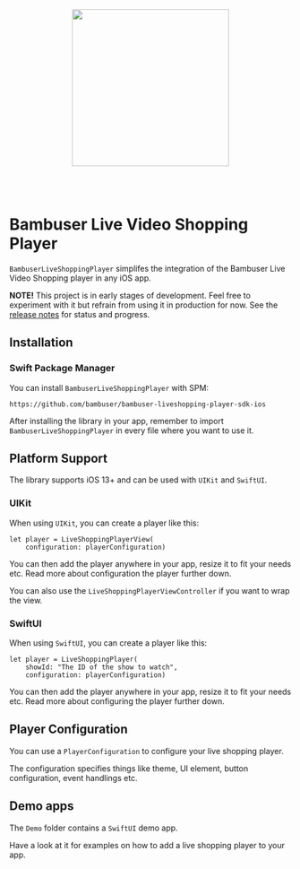 <div>
  <br/><br />
  <p align="center">
    <a href="https://bambuser.com" target="_blank" align="center">
        <img src="https://brand.bambuser.net/current/logo/bambuser-black-512.png" width="280">
    </a>
  </p>
  <br/><br />
</div>


# Bambuser Live Video Shopping Player

`BambuserLiveShoppingPlayer` simplifes the integration of the Bambuser Live Video Shopping player in any iOS app.

**NOTE!** This project is in early stages of development. Feel free to experiment with it but refrain from using it in production for now. See the [release notes](./RELEASE_NOTES.md) for status and progress.


## Installation

### Swift Package Manager

You can install `BambuserLiveShoppingPlayer` with SPM:

```
https://github.com/bambuser/bambuser-liveshopping-player-sdk-ios
```

After installing the library in your app, remember to import `BambuserLiveShoppingPlayer` in every file where you want to use it.


## Platform Support

The library supports iOS 13+ and can be used with `UIKit` and `SwiftUI`.


### UIKit

When using `UIKit`, you can create a player like this:

```
let player = LiveShoppingPlayerView(
    configuration: playerConfiguration)
```

You can then add the player anywhere in your app, resize it to fit your needs etc. Read more about configuration the player further down.

You can also use the `LiveShoppingPlayerViewController` if you want to wrap the view.


### SwiftUI

When using `SwiftUI`, you can create a player like this:

```
let player = LiveShoppingPlayer(
    showId: "The ID of the show to watch",
    configuration: playerConfiguration)
```

You can then add the player anywhere in your app, resize it to fit your needs etc. Read more about configuring the player further down.


## Player Configuration

You can use a `PlayerConfiguration` to configure your live shopping player. 

The configuration specifies things like theme, UI element, button configuration, event handlings etc.


## Demo apps

The `Demo` folder contains a `SwiftUI` demo app. 

Have a look at it for examples on how to add a live shopping player to your app.
